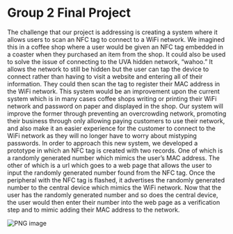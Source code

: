 # Group 2 Final Project

The challenge that our project is addressing is creating a system where it allows users to scan an NFC tag to connect to a WiFi network. We imagined this in a coffee shop where a user would be given an NFC tag embedded in a coaster when they purchased an item from the shop. It could also be used to solve the issue of connecting to the UVA hidden network, “wahoo.” It allows the network to still be hidden but the user can tap the device to connect rather than having to visit a website and entering all of their information. They could then scan the tag to register their MAC address in the WiFi network. This system would be an improvement upon the current system which is in many cases coffee shops writing or printing their WiFi network and password on paper and displayed in the shop. Our system will improve the former through preventing an overcrowding network, promoting their business through only allowing paying customers to use their network, and also make it an easier experience for the customer to connect to the WiFi network as they will no longer have to worry about mistyping passwords. In order to approach this new system, we developed a prototype in which an NFC tag is created with two records. One of which is a randomly generated number which mimics the user’s MAC address. The other of which is a url which goes to a web page that allows the user to input the randomly generated number found from the NFC tag. Once the peripheral with the NFC tag is flashed, it advertises the randomly generated number to the central device which mimics the WiFi network. Now that the user has the randomly generated number and so does the central device, the user would then enter their number into the web page as a verification step and to mimic adding their MAC address to the network.

![PNG image](https://github.com/jameshawkins26/WIoTFinal/assets/98030930/b1b71167-f330-4106-8d5c-1a6a2ffd88b4)
